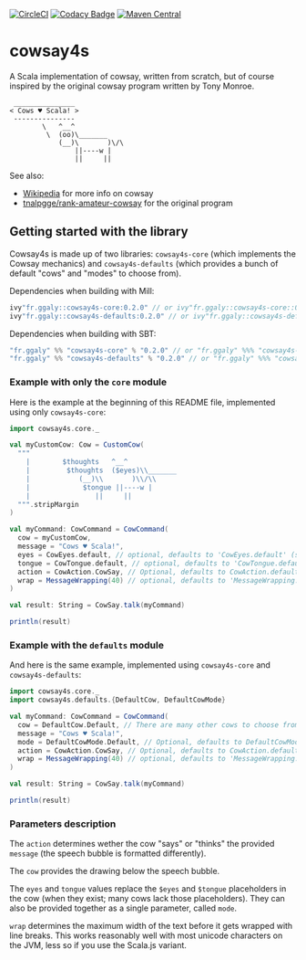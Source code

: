 [![CircleCI](https://circleci.com/gh/guilgaly/cowsay4s/tree/master.svg?style=svg)](https://circleci.com/gh/guilgaly/cowsay4s/tree/master)
[![Codacy Badge](https://api.codacy.com/project/badge/Grade/61283f92a63444738407f767d6bf86f7)](https://www.codacy.com/app/guilgaly/cowsay4s?utm_source=github.com&amp;utm_medium=referral&amp;utm_content=guilgaly/cowsay4s&amp;utm_campaign=Badge_Grade)
[![Maven Central](https://maven-badges.herokuapp.com/maven-central/fr.ggaly/cowsay4s-core_2.12/badge.svg)](https://search.maven.org/search?q=g:fr.ggaly%20AND%20a:cowsay4s*)

# cowsay4s

A Scala implementation of cowsay, written from scratch, but of course inspired
by the original cowsay program written by Tony Monroe.

```text
 _______________
< Cows ♥ Scala! >
 ---------------
        \   ^__^
         \  (oo)\_______
            (__)\       )\/\
                ||----w |
                ||     ||
```

See also:

- [Wikipedia](https://en.wikipedia.org/wiki/Cowsay) for more info on cowsay
- [tnalpgge/rank-amateur-cowsay](https://github.com/tnalpgge/rank-amateur-cowsay)
for the original program

## Getting started with the library

Cowsay4s is made up of two libraries: `cowsay4s-core` (which implements
the Cowsay mechanics) and `cowsay4s-defaults` (which provides a bunch of
default "cows" and "modes" to choose from).

Dependencies when building with Mill:

```scala
ivy"fr.ggaly::cowsay4s-core:0.2.0" // or ivy"fr.ggaly::cowsay4s-core::0.2.0" for Scala.js
ivy"fr.ggaly::cowsay4s-defaults:0.2.0" // or ivy"fr.ggaly::cowsay4s-defaults::0.2.0" for Scala.js
```

Dependencies when building with SBT:

```scala
"fr.ggaly" %% "cowsay4s-core" % "0.2.0" // or "fr.ggaly" %%% "cowsay4s-core" % "0.2.0" for Scala.js
"fr.ggaly" %% "cowsay4s-defaults" % "0.2.0" // or "fr.ggaly" %%% "cowsay4s-defaults" % "0.2.0" for Scala.js
```

### Example with only the `core` module

Here is the example at the beginning of this README file, implemented
using only `cowsay4s-core`:

```scala
import cowsay4s.core._

val myCustomCow: Cow = CustomCow(
  """
    |        $thoughts   ^__^
    |         $thoughts  ($eyes)\\_______
    |            (__)\\       )\\/\\
    |             $tongue ||----w |
    |                ||     ||
  """.stripMargin
)

val myCommand: CowCommand = CowCommand(
  cow = myCustomCow,
  message = "Cows ♥ Scala!",
  eyes = CowEyes.default, // optional, defaults to 'CowEyes.default' (same as this example)
  tongue = CowTongue.default, // optional, defaults to 'CowTongue.default' (same as this example)
  action = CowAction.CowSay, // Optional, defaults to CowAction.defaultValue (same as this example)
  wrap = MessageWrapping(40) // optional, defaults to 'MessageWrapping.default' (same as this example)
)

val result: String = CowSay.talk(myCommand)

println(result)
```

### Example with the `defaults` module

And here is the same example, implemented using `cowsay4s-core` and
`cowsay4s-defaults`:

```scala
import cowsay4s.core._
import cowsay4s.defaults.{DefaultCow, DefaultCowMode}

val myCommand: CowCommand = CowCommand(
  cow = DefaultCow.Default, // There are many other cows to choose from in 'DefaultCow'
  message = "Cows ♥ Scala!",
  mode = DefaultCowMode.Default, // Optional, defaults to DefaultCowMode.defaultValue (same as this example)
  action = CowAction.CowSay, // Optional, defaults to CowAction.defaultValue (same as this example)
  wrap = MessageWrapping(40) // optional, defaults to 'MessageWrapping.default' (same as this example)
)

val result: String = CowSay.talk(myCommand)

println(result)
```

### Parameters description

The `action` determines wether the cow "says" or "thinks" the provided
`message` (the speech bubble is formatted differently).

The `cow` provides the drawing below the speech bubble.

The `eyes` and `tongue` values replace the `$eyes` and `$tongue`
placeholders in the cow (when they exist; many cows lack those
placeholders). They can also be provided together as a single parameter,
called `mode`. 

`wrap` determines the maximum width of the text before it gets wrapped
with line breaks. This works reasonably well with most unicode
characters on the JVM, less so if you use the Scala.js variant.
